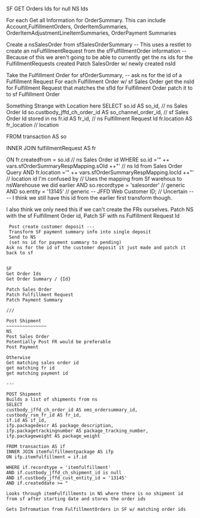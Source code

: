SF
GET Orders Ids for null NS Ids

For each
Get all Information for OrderSummary. This can include 
Account,FulfillmentOrders, OrderItemSummaries, OrderItemAdjustmentLineItemSummaries, OrderPayment Summaries

Create a nsSalesOrder from sfSalesOrderSummary 
    -- This uses a restlet to create an nsFulfillmentRequest from the sfFulfillmentOrder information
    -- Because of this we aren't going to be able to currently get the ns ids for the FulfillmentRequests created
Patch SalesOrder w/ newly created nsId

Take the Fulfillment Order for sfOrderSummary,
    -- ask ns for the id of a Fulfillment Request 
For each Fulfillment Order w/ sf Sales Order
get the nsId for Fulfillment Request that matches the sfId for Fulfillment Order
patch it to to sf Fulfillment Order

Something Strange with Location here
SELECT 
so.id AS so_id, // ns Sales Order Id
so.custbody_jffd_ch_order_id AS so_channel_order_id, // sf Sales Order Id stored in ns
fr.id AS fr_id, // ns Fulfillment Request Id
fr.location AS fr_location // location

FROM 
transaction AS so 

INNER JOIN 
fulfillmentRequest AS fr 

ON fr.createdfrom = so.id // ns Sales Order id 
WHERE 
so.id ='" ++ vars.sfOrderSummaryRespMapping.sOId ++"'  // ns Id from Sales Order Query
AND fr.location ='" ++ vars.sfOrderSummaryRespMapping.locId ++"' // location id I'm confused by
// Uses the mapping from Sf warehous to nsWarehouse we did earlier
AND so.recordtype = 'salesorder' // generic
AND so.entity = '13145' // generic
 -- JFFD Web Customer ID; // Uncertain
 ---- I think we still have this id from the earlier first transform though. 

 I also think we only need this if we can't create the FRs ourselves.
 Patch NS with the sf Fulfillment Order id, Patch SF with ns Fulfillment Request Id

~~~~~~~~~~~~~~~~~~~~~~~~~~~~~~~~~~~~~~~~~~~~~~~~~~~~~~~~~~~~~~~~
 Post create customer deposit ---
 Transform SF payment summary info into single deposit
 Send to NS
 (set ns id for payment summary to pending)
Ask ns for the id of the customer deposit it just made and patch it back to sf


SF
Get Order Ids
Get Order Summary / {Id}

Patch Sales Order
Patch Fulfillment Request
Patch Payment Summary

///

Post Shipment
~~~~~~~~~~~~~~~
NS
Post Sales Order
Potentially Post FR would be preferable
Post Payment

Otherwise
Get matching sales order id
get matching fr id
get matching payment id

---

POST Shipment
Builds a list of shipments from ns
SELECT 
custbody_jffd_ch_order_id AS oms_ordersummary_id,
custbody_rsm_fr_id AS fr_id,
if.id AS if_id, 
ifp.packagedescr AS package_description, 
ifp.packagetrackingnumber AS package_tracking_number, 
ifp.packageweight AS package_weight 

FROM transaction AS if 
INNER JOIN itemfulfillmentpackage AS ifp 
ON ifp.itemfulfillment = if.id 

WHERE if.recordtype = 'itemfulfillment' 
AND if.custbody_jffd_ch_shipment_id is null 
AND if.custbody_jffd_cust_entity_id = '13145' 
AND if.createddate >= "

Looks through itemFulfillments in NS where there is no shipment id from sf after starting date and stores the order ids

Gets Infromation from FulfillmentOrders in SF w/ matching order ids
